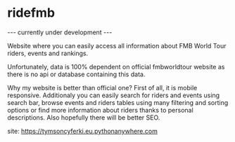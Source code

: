 # ridefmb

--- currently under development ---

Website where you can easily access all
information about FMB World Tour riders, events and rankings.

Unfortunately, data is 100%
dependent on official fmbworldtour website
as there is no api or database containing this data.

Why my website is better than official one? 
First of all, it is mobile responsive. Additionaly you can easily search for riders and events using 
search bar, browse events and riders tables using many filtering and sorting options or
find more information about riders thanks to personal descriptions. Also hopefully there will be better SEO.

site: 
https://tymsoncyferki.eu.pythonanywhere.com
